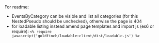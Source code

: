 For readme:
- EventsByCategory can be visible and list all categories (for this NestedPseudo should be unchecked), otherwise the page is 404
- for loadable listing instead amend page templates and import js (es6 or require): `<% require javascript('goldfinch/loadable:client/dist/loadable.js') %>`
